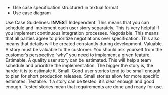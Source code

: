 -   Use case specification structured in textual format
-   Use case diagram

Use Case Guidelines: **INVEST**
Independent. This means that you can schedule and implement each user story separately. This is very helpful if you implement continuous integration processes.
Negotiable. This means that all parties agree to prioritize negotiations over specification. This also means that details will be created constantly during development.
Valuable. A story must be valuable to the customer.  You should ask yourself from the customer’s perspective “why” you need to implement a given feature.
Estimable. A quality user story can be estimated. This will help a team schedule and prioritize the implementation. The bigger the story is, the harder it is to estimate it.
Small. Good user stories tend to be small enough to plan for short production releases. Small stories allow for more specific estimates.
Testable. If a story can be tested, it’s clear enough and good enough. Tested stories mean that requirements are done and ready for use.